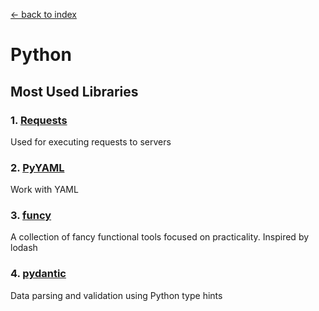 [<- back to index](index.html)

# Python

## Most Used Libraries

### 1. [Requests](https://pypi.org/project/requests/)

Used for executing requests to servers

### 2. [PyYAML](https://pyyaml.org/wiki/PyYAMLDocumentation)

Work with YAML

### 3. [funcy](https://github.com/Suor/funcy)

A collection of fancy functional tools focused on practicality. Inspired by lodash

### 4. [pydantic](https://github.com/samuelcolvin/pydantic)

Data parsing and validation using Python type hints
